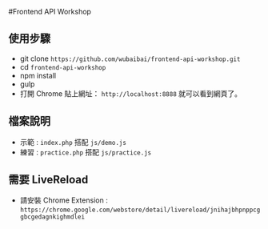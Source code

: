 #Frontend API Workshop

## 使用步驟
- git clone `https://github.com/wubaibai/frontend-api-workshop.git`
- cd `frontend-api-workshop`
- npm install
- gulp
- 打開 Chrome 貼上網址： `http://localhost:8888` 就可以看到網頁了。


## 檔案說明
- 示範 : `index.php` 搭配 `js/demo.js`
- 練習 : `practice.php` 搭配 `js/practice.js`


## 需要 LiveReload
- 請安裝 Chrome Extension : `https://chrome.google.com/webstore/detail/livereload/jnihajbhpnppcggbcgedagnkighmdlei`

